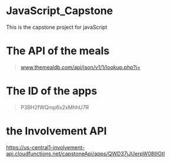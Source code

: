 # JavaScript_Capstone
This is the capstone project for javaScript

# The API of the meals
> www.themealdb.com/api/json/v1/1/lookup.php?i=<!--mealId-->

# The ID of the apps
> P3BH2fWQmp6x2xMhhU7R

# the  Involvement API

https://us-central1-involvement-api.cloudfunctions.net/capstoneApi/apps/QWD37jJUerpW08lllGtI